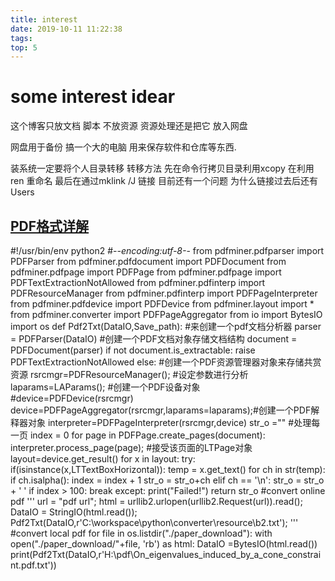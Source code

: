 ```yaml
---
title: interest
date: 2019-10-11 11:22:38
tags: 
top: 5
---
```

# some interest idear
这个博客只放文档 脚本 不放资源 资源处理还是把它 放入网盘  

网盘用于备份 搞一个大的电脑 用来保存软件和仓库等东西.

装系统一定要将个人目录转移 转移方法 先在命令行拷贝目录利用xcopy 在利用ren 重命名 最后在通过mklink /J 链接
目前还有一个问题 为什么链接过去后还有Users

## [PDF格式详解](https://blog.csdn.net/kkle1994/article/details/81941029)


#!/usr/bin/env python2
#-*-encoding:utf-8-*-
from pdfminer.pdfparser import PDFParser
from pdfminer.pdfdocument import PDFDocument
from pdfminer.pdfpage import PDFPage
from pdfminer.pdfpage import PDFTextExtractionNotAllowed
from pdfminer.pdfinterp import PDFResourceManager
from pdfminer.pdfinterp import PDFPageInterpreter
from pdfminer.pdfdevice import PDFDevice
from pdfminer.layout import *
from pdfminer.converter import PDFPageAggregator
from io import BytesIO
import os
def Pdf2Txt(DataIO,Save_path):                     #来创建一个pdf文档分析器
    parser = PDFParser(DataIO)                     #创建一个PDF文档对象存储文档结构
    document = PDFDocument(parser)
    if not document.is_extractable:
        raise PDFTextExtractionNotAllowed
    else:
        #创建一个PDF资源管理器对象来存储共赏资源
        rsrcmgr=PDFResourceManager();            #设定参数进行分析
        laparams=LAParams();                    #创建一个PDF设备对象
        #device=PDFDevice(rsrcmgr)
        device=PDFPageAggregator(rsrcmgr,laparams=laparams);#创建一个PDF解释器对象
        interpreter=PDFPageInterpreter(rsrcmgr,device)
        str_o =""
        #处理每一页
        index = 0
        for page in PDFPage.create_pages(document):
            interpreter.process_page(page);        #接受该页面的LTPage对象
            layout=device.get_result()
            for x in layout:
                try:
                    if(isinstance(x,LTTextBoxHorizontal)):
                        temp = x.get_text()
                        for ch in str(temp):
                            if ch.isalpha():
                                index = index + 1
                                str_o = str_o+ch
                            elif ch == '\n':
                                str_o = str_o + ' '
                        if index > 100:
                            break
                except:
                    print("Failed!")
        return str_o
#convert online pdf
'''
url = "pdf url";
html = urllib2.urlopen(urllib2.Request(url)).read();
DataIO = StringIO(html.read());
Pdf2Txt(DataIO,r'C:\workspace\python\converter\resource\b2.txt');
'''
#convert local pdf
for file in os.listdir("./paper_download"):
    with open("./paper_download/"+file, 'rb') as html:
        DataIO =BytesIO(html.read())
        print(Pdf2Txt(DataIO,r'H:\pdf\On_eigenvalues_induced_by_a_cone_constraint.pdf.txt'))